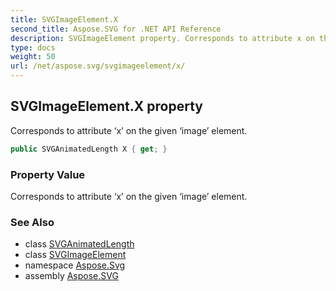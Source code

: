```yaml
---
title: SVGImageElement.X
second_title: Aspose.SVG for .NET API Reference
description: SVGImageElement property. Corresponds to attribute x on the given image element
type: docs
weight: 50
url: /net/aspose.svg/svgimageelement/x/
---
```

## SVGImageElement.X property

Corresponds to attribute ‘x’ on the given ‘image’ element.

```csharp
public SVGAnimatedLength X { get; }
```

### Property Value

Corresponds to attribute ‘x’ on the given ‘image’ element.

### See Also

* class [SVGAnimatedLength](../../../aspose.svg.datatypes/svganimatedlength/)
* class [SVGImageElement](../)
* namespace [Aspose.Svg](../../svgimageelement/)
* assembly [Aspose.SVG](../../../)
